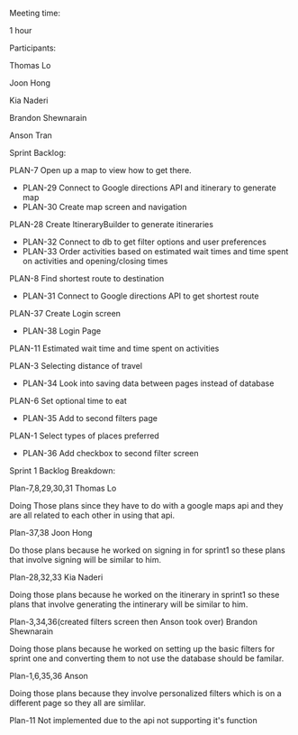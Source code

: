 
Meeting time:

1 hour

Participants:

Thomas Lo

Joon Hong

Kia Naderi

Brandon Shewnarain

Anson Tran

Sprint Backlog:


PLAN-7 Open up a map to view how to get there.
- PLAN-29	Connect to Google directions API and itinerary to generate map
- PLAN-30 Create map screen and navigation

PLAN-28 Create ItineraryBuilder to generate itineraries
- PLAN-32	Connect to db to get filter options and user preferences 
- PLAN-33	Order activities based on estimated wait times and time spent on activities and opening/closing times

PLAN-8 Find shortest route to destination
- PLAN-31	Connect to Google directions API to get shortest route

PLAN-37 Create Login screen
- PLAN-38	Login Page

PLAN-11 Estimated wait time and time spent on activities

PLAN-3 Selecting distance of travel 
- PLAN-34	Look into saving data between pages instead of database

PLAN-6 Set optional time to eat
- PLAN-35	Add to second filters page

PLAN-1 Select types of places preferred
- PLAN-36	Add checkbox to second filter screen


Sprint 1 Backlog Breakdown:

Plan-7,8,29,30,31 Thomas Lo

Doing Those plans since they have to do with a google maps api and they are all related to each other in using that api.

Plan-37,38 Joon Hong

Do those plans because he worked on signing in for sprint1 so these plans that involve signing will be similar to him.

Plan-28,32,33 Kia Naderi

Doing those plans because he worked on the itinerary in sprint1 so these plans that involve generating the intinerary will be similar to him.

Plan-3,34,36(created filters screen then Anson took over) Brandon Shewnarain

Doing those plans because he worked on setting up the basic filters for sprint one and converting  them to not use the database should be familar.

Plan-1,6,35,36 Anson

Doing those plans because they involve personalized filters which is on a different page so they all are simlilar.

Plan-11 Not implemented due to the api not supporting it's function 
